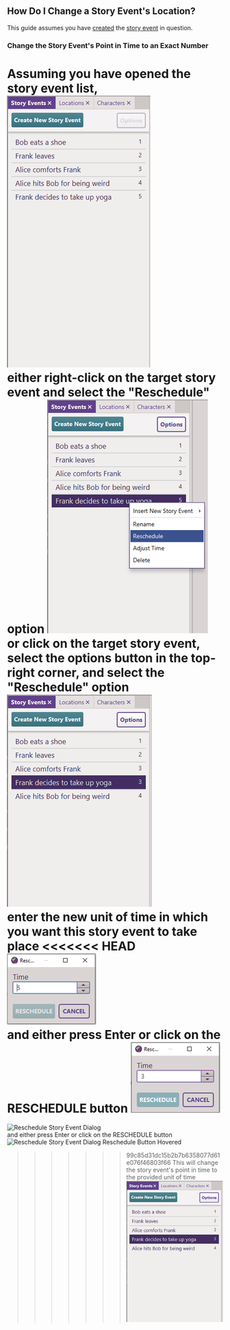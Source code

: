 ## How Do I Change a Story Event's Location?

This guide assumes you have [created](/How%20Do%20I/Create/a%20Story%20Event.md) the [story event](/What%20is/a%20Story%20Event.md) in question.

### Change the Story Event's Point in Time to an Exact Number
Assuming you have opened the story event list,  
![Story Event List](/resources/story%20events/list/Story%20Event%20List.PNG)  
either right-click on the target story event
and select the "Reschedule" option
![Story Event List Context Menu](/resources/story%20events/list/Story%20Event%20Context%20Menu.PNG)  
or click on the target story event,
select the options button in the top-right corner,
and select the "Reschedule" option
![Story Event List Single Selection](/resources/story%20events/list/Story%20Event%20List%20with%20Rescheduled%20Story%20Event.PNG)  
enter the new unit of time in which you want this story event to take place
<<<<<<< HEAD
![Reschedule Story Event Dialog](/resources/story%20events/reschedule/Reschedule%20Story%20Event%20Dialog.PNG)  
and either press Enter or click on the RESCHEDULE button
![Reschedule Story Event Dialog Reschedule Button Hovered](/resources/story%20events/reschedule/Reschedule%20Story%20Event%20Dialog%20RESCHEDULE%20Hovered.PNG)  
=======
![Reschedule Story Event Dialog](/resources/story%20events/list/Reschedule%20Story%20Event%20Dialog.PNG)  
and either press Enter or click on the RESCHEDULE button
![Reschedule Story Event Dialog Reschedule Button Hovered](/resources/story%20events/list/Reschedule%20Story%20Event%20Dialog%20RESCHEDULE%20Hovered.PNG)  
>>>>>>> 99c85d31dc15b2b7b6358077d61e076f46803f66
This will change the story event's point in time to the provided unit of time
![Story Event List](/resources/story%20events/list/Story%20Event%20List%20with%20Rescheduled%20Story%20Event.PNG)  
